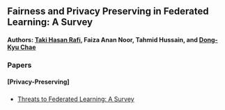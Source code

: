 ## Fairness and Privacy Preserving in Federated Learning: A Survey 
#### Authors: [Taki Hasan Rafi](https://takihasan.github.io/), Faiza Anan Noor, Tahmid Hussain, and [Dong-Kyu Chae](https://dkchae.github.io/)


### Papers 
#### [Privacy-Preserving]
##### 
+ [Threats to Federated Learning: A Survey](https://arxiv.org/abs/2003.02133)
